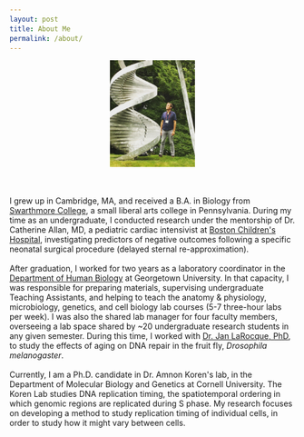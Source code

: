 ```yaml
---
layout: post
title: About Me
permalink: /about/
---
```

<p style="text-align:center;"><img src="/images/CSHL.jpeg" width="150px"></p>
<br>
<br>
I grew up in Cambridge, MA, and received a B.A. in Biology from <a href="https://www.swarthmore.edu/">Swarthmore College</a>, a small liberal arts college in Pennsylvania. During my time as an undergraduate, I conducted research under the mentorship of Dr. Catherine Allan, MD, a pediatric cardiac intensivist at <a href="https://www.childrenshospital.org/">Boston Children's Hospital</a>, investigating predictors of negative outcomes following a specific neonatal surgical procedure (delayed sternal re-approximation).
<br>
<br>
After graduation, I worked for two years as a laboratory coordinator in the <a href="https://nhs.georgetown.edu/about/human-science-department/">Department of Human Biology</a> at Georgetown University. In that capacity, I was responsible for preparing materials, supervising undergraduate Teaching Assistants, and helping to teach the anatomy & physiology, microbiology, genetics, and cell biology lab courses (5-7 three-hour labs per week). I was also the shared lab manager for four faculty members, overseeing a lab space shared by ~20 undergraduate research students in any given semester. During this time, I worked with <a href="https://blogs.commons.georgetown.edu/janlarocque/">Dr. Jan LaRocque, PhD</a>, to study the effects of aging on DNA repair in the fruit fly, <i>Drosophila melanogaster</i>.
<br>
<br>
Currently, I am a Ph.D. candidate in Dr. Amnon Koren's lab, in the Department of Molecular Biology and Genetics at Cornell University.
The Koren Lab studies DNA replication timing, the spatiotemporal ordering in which genomic regions are replicated during S phase. My research focuses on developing a method to study replication timing of individual cells, in order to study how it might vary between cells.
